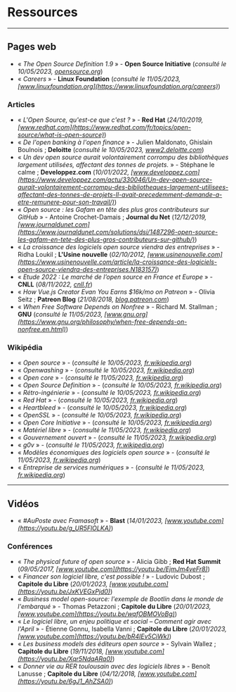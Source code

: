 # Ressources

---

## Pages web

- « _The Open Source Definition 1.9_ » - __Open Source Initiative__ (_consulté le 10/05/2023, [opensource.org](https://opensource.org/osd/)_)
- « _Careers_ » - __Linux Foundation__ (_consulté le 11/05/2023, [www.linuxfoundation.org](https://www.linuxfoundation.org/careers)_)

### Articles

- « _L'Open Source, qu'est-ce que c'est ?_ » - __Red Hat__ (_24/10/2019, [www.redhat.com](https://www.redhat.com/fr/topics/open-source/what-is-open-source)_)
- « _De l'open banking à l'open finance_ » - Julien Maldonato, Ghislain Boulnois ; __Deloitte__ (_consulté le 10/05/2023, [www2.deloitte.com](https://www2.deloitte.com/fr/fr/pages/services-financier/articles/open-banking-vers-open-finance.html)_)
- « _Un dev open source aurait volontairement corrompu des bibliothèques largement utilisées, affectant des tonnes de projets._ » - Stéphane le calme ; __Developpez.com__ (_10/01/2022, [www.developpez.com](https://www.developpez.com/actu/330046/Un-dev-open-source-aurait-volontairement-corrompu-des-bibliotheques-largement-utilisees-affectant-des-tonnes-de-projets-Il-avait-precedemment-demande-a-etre-remunere-pour-son-travail/)_)
- « _Open source : les Gafam en tête des plus gros contributeurs sur GitHub_ » - Antoine Crochet-Damais ; __Journal du Net__ (_12/12/2019, [www.journaldunet.com](https://www.journaldunet.com/solutions/dsi/1487296-open-source-les-gafam-en-tete-des-plus-gros-contributeurs-sur-github/)_)
- « _La croissance des logiciels open source viendra des entreprises_ » - Ridha Loukil ; __L'Usine nouvelle__ (_02/10/2012, [www.usinenouvelle.com](https://www.usinenouvelle.com/article/la-croissance-des-logiciels-open-source-viendra-des-entreprises.N183157)_)
- « _Etude 2022 : Le marché de l’open source en France et Europe_ » - __CNLL__ (_08/11/2022, [cnll.fr](https://cnll.fr/news/etude-2022-le-march%C3%A9-de-lopen-source-en-france-et-europe/)_)
- « _How Vue.js Creator Evan You Earns $16k/mo on Patreon_ » - Olivia Seitz ; __Patreon Blog__ (_21/08/2018, [blog.patreon.com](https://blog.patreon.com/vue-js-creator-evan-you)_)
- « _When Free Software Depends on Nonfree_ » - Richard M. Stallman ; __GNU__ (_consulté le 11/05/2023, [www.gnu.org](https://www.gnu.org/philosophy/when-free-depends-on-nonfree.en.html)_)

### Wikipédia

- « _Open source_ » - (_consulté le 10/05/2023, [fr.wikipedia.org](https://fr.wikipedia.org/wiki/Open_source)_)
- « _Openwashing_ » - (_consulté le 10/05/2023, [fr.wikipedia.org](https://fr.wikipedia.org/wiki/Openwashing)_)
- « _Open core_ » - (_consulté le 11/05/2023, [fr.wikipedia.org](https://fr.wikipedia.org/wiki/Open_core)_)
- « _Open Source Definition_ » - (_consulté le 10/05/2023, [fr.wikipedia.org](https://fr.wikipedia.org/wiki/Open_Source_Definition)_)
- « _Rétro-ingénierie_ » - (_consulté le 10/05/2023, [fr.wikipedia.org](https://fr.wikipedia.org/wiki/Rétro-ingénierie)_)
- « _Red Hat_ » - (_consulté le 10/05/2023, [fr.wikipedia.org](https://fr.wikipedia.org/wiki/Red_Hat)_)
- « _Heartbleed_ » - (_consulté le 10/05/2023, [fr.wikipedia.org](https://fr.wikipedia.org/wiki/Heartbleed)_)
- « _OpenSSL_ » - (_consulté le 10/05/2023, [fr.wikipedia.org](https://fr.wikipedia.org/wiki/OpenSSL)_)
- « _Open Core Initiative_ » - (_consulté le 10/05/2023, [fr.wikipedia.org](https://fr.wikipedia.org/wiki/Open_Core_Initiative)_)
- « _Matériel libre_ » - (_consulté le 11/05/2023, [fr.wikipedia.org](https://fr.wikipedia.org/wiki/Matériel_libre)_)
- « _Gouvernement ouvert_ » - (_consulté le 11/05/2023, [fr.wikipedia.org](https://fr.wikipedia.org/wiki/Gouvernement_ouvert)_)
- « _g0v_ » - (_consulté le 11/05/2023, [fr.wikipedia.org](https://en.wikipedia.org/wiki/G0v)_)
- « _Modèles économiques des logiciels open source_ » - (_consulté le 11/05/2023, [fr.wikipedia.org](https://fr.wikipedia.org/wiki/Mod%C3%A8les_%C3%A9conomiques_des_logiciels_open_source)_)
- « _Entreprise de services numériques_ » - (_consulté le 11/05/2023, [fr.wikipedia.org](https://fr.wikipedia.org/wiki/Entreprise_de_services_du_num%C3%A9rique)_)

---

## Vidéos

- « _#AuPoste avec Framasoft_ » - __Blast__ (_14/01/2023, [www.youtube.com](https://youtu.be/g_UR5FlOLKA)_)

### Conférences

- « _The physical future of open source_ » - Alicia Gibb ; __Red Hat Summit__ (_09/05/2017, [www.youtube.com](https://youtu.be/EjmJm4veFr8)_)
- « _Financer son logiciel libre, c'est possible !_ » - Ludovic Dubost ; __Capitole du Libre__ (_20/01/2023, [www.youtube.com](https://youtu.be/JxKVEGxPjd0)_)
- « _Business model open-source: l'exemple de Bootlin dans le monde de l'embarqué_ » - Thomas Petazzoni ; __Capitole du Libre__ (_20/01/2023, [www.youtube.com](https://youtu.be/wqfOBMOVoBg)_)
- « _Le logiciel libre, un enjeu politique et social – Comment agir avec l'April_ » - Étienne Gonnu, Isabella Vanni ; __Capitole du Libre__ (_20/01/2023, [www.youtube.com](https://youtu.be/bR4IEv5CiWk)_)
- « _Les business models des éditeurs open source_ » - Sylvain Wallez ; __Capitole du Libre__ (_19/11/2018, [www.youtube.com](https://youtu.be/Xqr5NdqARa0)_)
- « _Donner vie au RER toulousain avec des logiciels libres_ » - Benoît Lanusse ; __Capitole du Libre__ (_04/12/2018, [www.youtube.com](https://youtu.be/6gJ1_AhZSA0)_)
